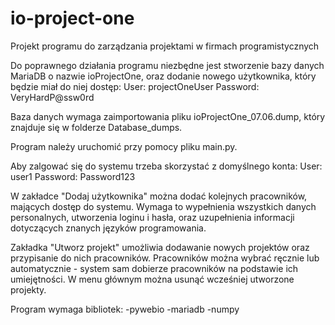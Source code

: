 # io-project-one
Projekt programu do zarządzania projektami w firmach programistycznych 

Do poprawnego działania programu niezbędne jest stworzenie bazy danych MariaDB o nazwie ioProjectOne, oraz dodanie nowego użytkownika, który będzie miał do niej dostęp:
User: projectOneUser
Password: VeryHardP@ssw0rd

Baza danych wymaga zaimportowania pliku ioProjectOne_07.06.dump, który znajduje się w folderze Database_dumps.

Program należy uruchomić przy pomocy pliku main.py.

Aby zalgować się do systemu trzeba skorzystać z domyślnego konta:
User: user1
Password: Password123
 
 W zakładce "Dodaj użytkownika" można dodać kolejnych pracowników, mających dostęp do systemu. Wymaga to wypełnienia wszystkich danych personalnych, utworzenia loginu i hasła, oraz uzupełnienia informacji dotyczących znanych języków programowania.
 
 Zakładka "Utworz projekt" umożliwia dodawanie nowych projektów oraz przypisanie do nich pracowników.
 Pracowników można wybrać ręcznie lub automatycznie - system sam dobierze pracowników na podstawie ich umiejętności.
 W menu głównym można usunąć wcześniej utworzone projekty.
 
 Program wymaga bibliotek:
 -pywebio
 -mariadb
 -numpy
